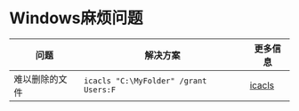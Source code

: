 # Windows麻烦问题

| 问题           | 解决方案                              | 更多信息                                                                                          |
| -------------- | ------------------------------------- | ------------------------------------------------------------------------------------------------- |
| 难以删除的文件 | `icacls "C:\MyFolder" /grant Users:F` | [icacls](https://learn.microsoft.com/zh-cn/windows-server/administration/windows-commands/icacls) |

